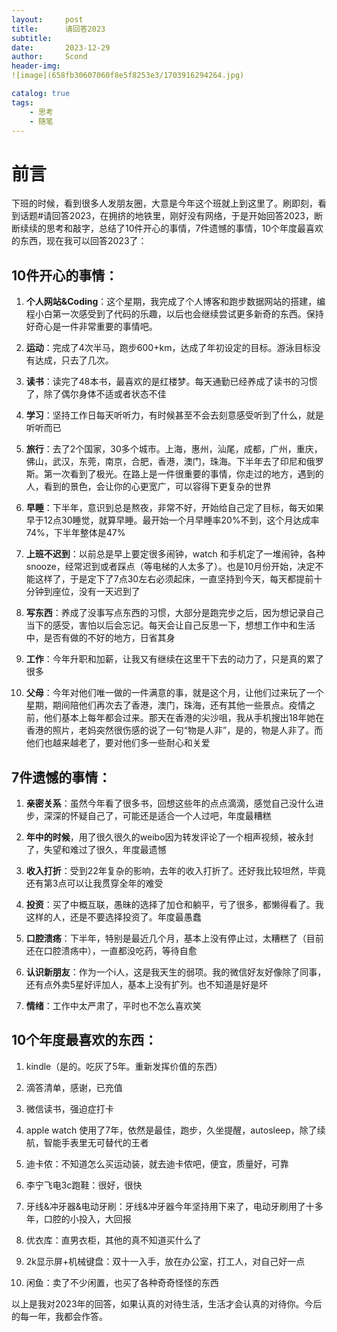```yaml
---
layout:     post
title:      请回答2023
subtitle:   
date:       2023-12-29
author:     Scond
header-img: 
![image](658fb30607060f8e5f8253e3/1703916294264.jpg)

catalog: true
tags:
    - 思考
    - 随笔
---
```


# **前言**

下班的时候，看到很多人发朋友圈，大意是今年这个班就上到这里了。刷即刻，看到话题#请回答2023，在拥挤的地铁里，刚好没有网络，于是开始回答2023，断断续续的思考和敲字，总结了10件开心的事情，7件遗憾的事情，10个年度最喜欢的东西，现在我可以回答2023了：

## 10件开心的事情：

1. **个人网站&Coding**：这个星期，我完成了个人博客和跑步数据网站的搭建，编程小白第一次感受到了代码的乐趣，以后也会继续尝试更多新奇的东西。保持好奇心是一件非常重要的事情吧。

2. **运动**：完成了4次半马，跑步600+km，达成了年初设定的目标。游泳目标没有达成，只去了几次。

3. **读书**：读完了48本书，最喜欢的是红楼梦。每天通勤已经养成了读书的习惯了，除了偶尔身体不适或者状态不佳

4. **学习**：坚持工作日每天听听力，有时候甚至不会去刻意感受听到了什么，就是听听而已

5. **旅行**：去了2个国家，30多个城市。上海，惠州，汕尾，成都，广州，重庆，佛山，武汉，东莞，南京，合肥，香港，澳门，珠海。下半年去了印尼和俄罗斯。第一次看到了极光。在路上是一件很重要的事情，你走过的地方，遇到的人，看到的景色，会让你的心更宽广，可以容得下更复杂的世界

6. **早睡**：下半年，意识到总是熬夜，非常不好，开始给自己定了目标，每天如果早于12点30睡觉，就算早睡。最开始一个月早睡率20%不到，这个月达成率74%，下半年整体是47%

7. **上班不迟到**：以前总是早上要定很多闹钟，watch 和手机定了一堆闹钟，各种snooze，经常迟到或者踩点（等电梯的人太多了）。也是10月份开始，决定不能这样了，于是定下了7点30左右必须起床，一直坚持到今天，每天都提前十分钟到座位，没有一天迟到了

8. **写东西**：养成了没事写点东西的习惯，大部分是跑完步之后，因为想记录自己当下的感受，害怕以后会忘记。每天会让自己反思一下，想想工作中和生活中，是否有做的不好的地方，日省其身

9. **工作**：今年升职和加薪，让我又有继续在这里干下去的动力了，只是真的累了很多

10. **父母**：今年对他们唯一做的一件满意的事，就是这个月，让他们过来玩了一个星期，期间陪他们再次去了香港，澳门，珠海，还有其他一些景点。疫情之前，他们基本上每年都会过来。那天在香港的尖沙咀，我从手机搜出18年她在香港的照片，老妈突然很伤感的说了一句“物是人非”，是的，物是人非了。而他们也越来越老了，要对他们多一些耐心和关爱

## 7件遗憾的事情：

1. **亲密关系**：虽然今年看了很多书，回想这些年的点点滴滴，感觉自己没什么进步，深深的怀疑自己了，可能还是适合一个人过吧，年度最糟糕

2. **年中的时候**，用了很久很久的weibo因为转发评论了一个相声视频，被永封了，失望和难过了很久，年度最遗憾

3. **收入打折**：受到22年复杂的影响，去年的收入打折了。还好我比较坦然，毕竟还有第3点可以让我贯穿全年的难受

4. **投资**：买了中概互联，愚昧的选择了加仓和躺平，亏了很多，都懒得看了。我这样的人，还是不要选择投资了。年度最愚蠢

5. **口腔溃疡**：下半年，特别是最近几个月，基本上没有停止过，太糟糕了（目前还在口腔溃疡中），一直都没吃药，等待自愈

6. **认识新朋友**：作为一个i人，这是我天生的弱项。我的微信好友好像除了同事，还有点外卖5星好评加人，基本上没有扩列。也不知道是好是坏

7. **情绪**：工作中太严肃了，平时也不怎么喜欢笑

## 10个年度最喜欢的东西：

1. kindle（是的。吃灰了5年。重新发挥价值的东西）

2. 滴答清单，感谢，已充值

3. 微信读书，强迫症打卡

4. apple watch 使用了7年，依然是最佳，跑步，久坐提醒，autosleep，除了续航，智能手表里无可替代的王者

5. 迪卡侬：不知道怎么买运动装，就去迪卡侬吧，便宜，质量好，可靠

6. 李宁飞电3c跑鞋：很好，很快

7. 牙线&冲牙器&电动牙刷：牙线&冲牙器今年坚持用下来了，电动牙刷用了十多年，口腔的小投入，大回报

8. 优衣库：直男衣柜，其他的真不知道买什么了

9. 2k显示屏+机械键盘：双十一入手，放在办公室，打工人，对自己好一点

10. 闲鱼：卖了不少闲置，也买了各种奇奇怪怪的东西

以上是我对2023年的回答，如果认真的对待生活，生活才会认真的对待你。今后的每一年，我都会作答。
